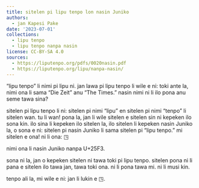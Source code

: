 ```yaml
---
title: sitelen pi lipu tenpo lon nasin Juniko
authors:
  - jan Kapesi Pake
date: '2023-07-01'
collections:
  - lipu tenpo
  - lipu tenpo nanpa nasin
license: CC-BY-SA 4.0
sources:
  - https://liputenpo.org/pdfs/0020nasin.pdf
  - https://liputenpo.org/lipu/nanpa-nasin/
---
```


“lipu tenpo” li nimi pi lipu ni. jan lawa pi lipu tenpo li wile e ni: toki ante la, nimi ona li sama “Die Zeit” anu “The Times.” nasin nimi ni li ilo pona anu seme tawa sina?

sitelen pi lipu tenpo li ni: sitelen pi nimi “lipu” en sitelen pi nimi “tenpo” li sitelen wan. tu li wan! pona la, jan li wile sitelen e sitelen sin ni kepeken ilo sona kin. ilo sina li kepeken ilo sitelen la, ilo sitelen li kepeken nasin Juniko la, o sona e ni: sitelen pi nasin Juniko li sama sitelen pi “lipu tenpo.” mi sitelen e ona! ni li ona: ◳

nimi ona li nasin Juniko nanpa U+25F3.

sona ni la, jan o kepeken sitelen ni tawa toki pi lipu tenpo. sitelen pona ni li pana e sitelen ilo tawa jan, tawa toki ona. ni li pona tawa mi. ni li musi kin.

tenpo ali la, mi wile e ni: jan li lukin e ◳.